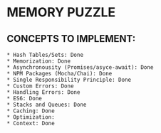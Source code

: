 # MEMORY PUZZLE

## CONCEPTS TO IMPLEMENT:
    * Hash Tables/Sets: Done
    * Memorization: Done
    * Asynchronousity (Promises/asyce-await): Done
    * NPM Packages (Mocha/Chai): Done
    * Single Responsibility Principle: Done
    * Custom Errors: Done
    * Handling Errors: Done
    * ES6: Done
    * Stacks and Queues: Done
    * Caching: Done
    * Optimization:
    * Context: Done
